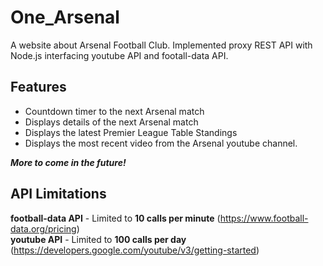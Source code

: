 # One_Arsenal
A website about Arsenal Football Club. Implemented proxy REST API with Node.js interfacing youtube API and footall-data API.

## Features
- Countdown timer to the next Arsenal match
- Displays details of the next Arsenal match
- Displays the latest Premier League Table Standings
- Displays the most recent video from the Arsenal youtube channel.<br>

***More to come in the future!***

## API Limitations
**football-data API** - Limited to **10 calls per minute** (https://www.football-data.org/pricing) <br>
**youtube API** - Limited to **100 calls per day** (https://developers.google.com/youtube/v3/getting-started)
